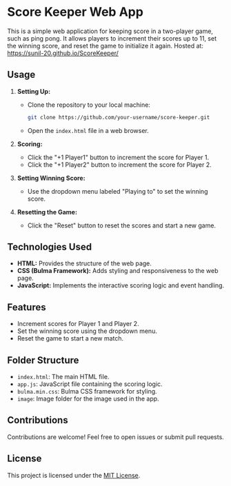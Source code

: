 

# Score Keeper Web App

This is a simple web application for keeping score in a two-player game, such as ping pong. It allows players to increment their scores up to 11, set the winning score, and reset the game to initialize it again.
Hosted at: https://sunil-20.github.io/ScoreKeeper/

## Usage

1. **Setting Up:**
   - Clone the repository to your local machine:

     ```bash
     git clone https://github.com/your-username/score-keeper.git
     ```

   - Open the `index.html` file in a web browser.

2. **Scoring:**
   - Click the "+1 Player1" button to increment the score for Player 1.
   - Click the "+1 Player2" button to increment the score for Player 2.

3. **Setting Winning Score:**
   - Use the dropdown menu labeled "Playing to" to set the winning score.

4. **Resetting the Game:**
   - Click the "Reset" button to reset the scores and start a new game.

## Technologies Used

- **HTML:** Provides the structure of the web page.
- **CSS (Bulma Framework):** Adds styling and responsiveness to the web page.
- **JavaScript:** Implements the interactive scoring logic and event handling.

## Features

- Increment scores for Player 1 and Player 2.
- Set the winning score using the dropdown menu.
- Reset the game to start a new match.

## Folder Structure

- `index.html`: The main HTML file.
- `app.js`: JavaScript file containing the scoring logic.
- `bulma.min.css`: Bulma CSS framework for styling.
- `image`: Image folder for the image used in the app.

## Contributions

Contributions are welcome! Feel free to open issues or submit pull requests.

## License

This project is licensed under the [MIT License](LICENSE).
